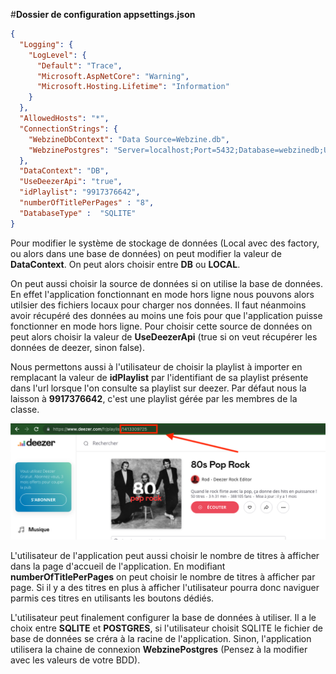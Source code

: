 ﻿#**Dossier de configuration appsettings.json**


```json
{
  "Logging": {
    "LogLevel": {
      "Default": "Trace",
      "Microsoft.AspNetCore": "Warning",
      "Microsoft.Hosting.Lifetime": "Information"
    }
  },
  "AllowedHosts": "*",
  "ConnectionStrings": {
    "WebzineDbContext": "Data Source=Webzine.db",
    "WebzinePostgres": "Server=localhost;Port=5432;Database=webzinedb;User Id=webzineuser;Password=webzinedbpassword;"
  },
  "DataContext": "DB",
  "UseDeezerApi": "true",
  "idPlaylist": "9917376642",
  "numberOfTitlePerPages" : "8",
  "DatabaseType" :  "SQLITE"
}

```


Pour modifier le système de stockage de données (Local avec des factory, ou alors dans une base de données) on peut modifier la valeur de **DataContext**. On peut alors choisir entre **DB** ou **LOCAL**.


On peut aussi choisir la source de données si on utilise la base de données. En effet l'application fonctionnant en mode hors ligne nous pouvons alors utilsier des fichiers locaux pour charger nos données. Il faut néanmoins avoir récupéré des données au moins une fois pour que l'application puisse fonctionner en mode hors ligne. Pour choisir cette source de données on peut alors choisir la valeur de **UseDeezerApi** (true si on veut récupérer les données de deezer, sinon false).

Nous permettons aussi à l'utilisateur de choisir la playlist à importer en remplacant la valeur de **idPlaylist** par l'identifiant de sa playlist présente dans l'url lorsque l'on consulte sa playlist sur deezer. Par défaut nous la laisson à **9917376642**, c'est une playlist gérée par les membres de la classe.

![Exemple playlist deezer](Images/PlaylistDeezer.png)



L'utilisateur de l'application peut aussi choisir le nombre de titres à afficher dans la page d'accueil de l'application. En modifiant **numberOfTitlePerPages** on peut choisir le nombre de titres à afficher par page. Si il y a des titres en plus à afficher l'utilisateur pourra donc naviguer parmis ces titres en utilisants les boutons dédiés.

L'utilisateur peut finalement configurer la base de données à utiliser. Il a le choix entre **SQLITE** et **POSTGRES**, si l'utilisateur choisit SQLITE le fichier de base de données se créra à la racine de l'application. Sinon, l'application utilisera la chaine de connexion **WebzinePostgres** (Pensez à la modifier avec les valeurs de votre BDD). 